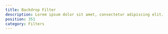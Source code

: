 ```yaml
---
title: Backdrop Filter
description: Lorem ipsum dolor sit amet, consectetur adipiscing elit.
position: 351
category: Filters
---
```

